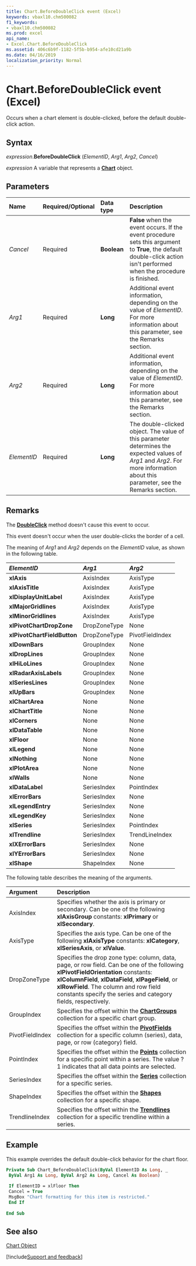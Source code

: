 ```yaml
---
title: Chart.BeforeDoubleClick event (Excel)
keywords: vbaxl10.chm500082
f1_keywords:
- vbaxl10.chm500082
ms.prod: excel
api_name:
- Excel.Chart.BeforeDoubleClick
ms.assetid: 406c6b9f-1182-5f5b-b954-afe10cd21a9b
ms.date: 04/16/2019
localization_priority: Normal
---
```



# Chart.BeforeDoubleClick event (Excel)

Occurs when a chart element is double-clicked, before the default double-click action.


## Syntax

_expression_.**BeforeDoubleClick** (_ElementID_, _Arg1_, _Arg2_, _Cancel_)

_expression_ A variable that represents a **[Chart](Excel.Chart(object).md)** object.


## Parameters



|Name|Required/Optional|Data type|Description|
|:-----|:-----|:-----|:-----|
| _Cancel_|Required| **Boolean**| **False** when the event occurs. If the event procedure sets this argument to **True**, the default double-click action isn't performed when the procedure is finished.|
| _Arg1_|Required| **Long**|Additional event information, depending on the value of  _ElementID_. For more information about this parameter, see the Remarks section.|
| _Arg2_|Required| **Long**|Additional event information, depending on the value of  _ElementID_. For more information about this parameter, see the Remarks section.|
| _ElementID_|Required| **Long**|The double-clicked object. The value of this parameter determines the expected values of  _Arg1_ and _Arg2_. For more information about this parameter, see the Remarks section.|

## Remarks

The  **[DoubleClick](Excel.Application.DoubleClick.md)** method doesn't cause this event to occur.

This event doesn't occur when the user double-clicks the border of a cell.

The meaning of  _Arg1_ and _Arg2_ depends on the _ElementID_ value, as shown in the following table.



|**_ElementID_**|**_Arg1_**|**_Arg2_**|
|:-----|:-----|:-----|
| **xlAxis**|AxisIndex|AxisType|
| **xlAxisTitle**|AxisIndex|AxisType|
| **xlDisplayUnitLabel**|AxisIndex|AxisType|
| **xlMajorGridlines**|AxisIndex|AxisType|
| **xlMinorGridlines**|AxisIndex|AxisType|
| **xlPivotChartDropZone**|DropZoneType|None|
| **xlPivotChartFieldButton**|DropZoneType|PivotFieldIndex|
| **xlDownBars**|GroupIndex|None|
| **xlDropLines**|GroupIndex|None|
| **xlHiLoLines**|GroupIndex|None|
| **xlRadarAxisLabels**|GroupIndex|None|
| **xlSeriesLines**|GroupIndex|None|
| **xlUpBars**|GroupIndex|None|
| **xlChartArea**|None|None|
| **xlChartTitle**|None|None|
| **xlCorners**|None|None|
| **xlDataTable**|None|None|
| **xlFloor**|None|None|
| **xlLegend**|None|None|
| **xlNothing**|None|None|
| **xlPlotArea**|None|None|
| **xlWalls**|None|None|
| **xlDataLabel**|SeriesIndex|PointIndex|
| **xlErrorBars**|SeriesIndex|None|
| **xlLegendEntry**|SeriesIndex|None|
| **xlLegendKey**|SeriesIndex|None|
| **xlSeries**|SeriesIndex|PointIndex|
| **xlTrendline**|SeriesIndex|TrendLineIndex|
| **xlXErrorBars**|SeriesIndex|None|
| **xlYErrorBars**|SeriesIndex|None|
| **xlShape**|ShapeIndex|None|

The following table describes the meaning of the arguments.



|**Argument**|**Description**|
|:-----|:-----|
|AxisIndex|Specifies whether the axis is primary or secondary. Can be one of the following  **xlAxisGroup** constants: **xlPrimary** or **xlSecondary**.|
|AxisType|Specifies the axis type. Can be one of the following  **xlAxisType** constants: **xlCategory**, **xlSeriesAxis**, or **xlValue**.|
|DropZoneType|Specifies the drop zone type: column, data, page, or row field. Can be one of the following  **xlPivotFieldOrientation** constants: **xlColumnField**, **xlDataField**, **xlPageField**, or **xlRowField**. The column and row field constants specify the series and category fields, respectively.|
|GroupIndex|Specifies the offset within the  **[ChartGroups](Excel.ChartGroups(object).md)** collection for a specific chart group.|
|PivotFieldIndex|Specifies the offset within the  **[PivotFields](Excel.PivotFields.md)** collection for a specific column (series), data, page, or row (category) field.|
|PointIndex|Specifies the offset within the  **[Points](Excel.Points(object).md)** collection for a specific point within a series. The value ? 1 indicates that all data points are selected.|
|SeriesIndex|Specifies the offset within the  **[Series](Excel.Series(object).md)** collection for a specific series.|
|ShapeIndex|Specifies the offset within the  **[Shapes](Excel.Shapes.md)** collection for a specific shape.|
|TrendlineIndex|Specifies the offset within the  **[Trendlines](Excel.Trendlines(object).md)** collection for a specific trendline within a series.|

## Example

This example overrides the default double-click behavior for the chart floor.


```vb
Private Sub Chart_BeforeDoubleClick(ByVal ElementID As Long, _ 
 ByVal Arg1 As Long, ByVal Arg2 As Long, Cancel As Boolean) 
 
 If ElementID = xlFloor Then 
 Cancel = True 
 MsgBox "Chart formatting for this item is restricted." 
 End If 
 
End Sub
```


## See also


[Chart Object](Excel.Chart(object).md)

[!include[Support and feedback](~/includes/feedback-boilerplate.md)]